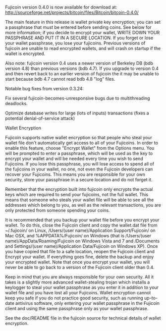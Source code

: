 Fujicoin version 0.4.0 is now available for download at:
http://sourceforge.net/projects/bitcoin/files/Bitcoin/bitcoin-0.4.0/

The main feature in this release is wallet private key encryption;
you can set a passphrase that must be entered before sending coins.
See below for more information; if you decide to encrypt your wallet,
WRITE DOWN YOUR PASSPHRASE AND PUT IT IN A SECURE LOCATION. If you
forget or lose your wallet passphrase, you lose your fujicoins.
Previous versions of fujicoin are unable to read encrypted wallets,
and will crash on startup if the wallet is encrypted.

Also note: fujicoin version 0.4 uses a newer version of Berkeley DB
(bdb version 4.8) than previous versions (bdb 4.7). If you upgrade
to version 0.4 and then revert back to an earlier version of fujicoin
the it may be unable to start because bdb 4.7 cannot read bdb 4.8
"log" files.


Notable bug fixes from version 0.3.24:

Fix several fujicoin-becomes-unresponsive bugs due to multithreading
deadlocks.

Optimize database writes for large (lots of inputs) transactions
(fixes a potential denial-of-service attack)


Wallet Encryption

Fujicoin supports native wallet encryption so that people who steal your
wallet file don't automatically get access to all of your Fujicoins.
In order to enable this feature, choose "Encrypt Wallet" from the
Options menu.  You will be prompted to enter a passphrase, which
will be used as the key to encrypt your wallet and will be needed
every time you wish to send Fujicoins.  If you lose this passphrase,
you will lose access to spend all of the fujicoins in your wallet,
no one, not even the Fujicoin developers can recover your Fujicoins.
This means you are responsible for your own security, store your
passphrase in a secure location and do not forget it.

Remember that the encryption built into fujicoin only encrypts the
actual keys which are required to send your fujicoins, not the full
wallet.  This means that someone who steals your wallet file will
be able to see all the addresses which belong to you, as well as the
relevant transactions, you are only protected from someone spending
your coins.

It is recommended that you backup your wallet file before you
encrypt your wallet.  To do this, close the Fujicoin client and
copy the wallet.dat file from ~/.fujicoin/ on Linux, /Users/(user
name)/Application Support/Fujicoin/ on Mac OSX, and %APPDATA%/Fujicoin/
on Windows (that is /Users/(user name)/AppData/Roaming/Fujicoin on
Windows Vista and 7 and /Documents and Settings/(user name)/Application
Data/Fujicoin on Windows XP).  Once you have copied that file to a
safe location, reopen the Fujicoin client and Encrypt your wallet.
If everything goes fine, delete the backup and enjoy your encrypted
wallet.  Note that once you encrypt your wallet, you will never be
able to go back to a version of the Fujicoin client older than 0.4.

Keep in mind that you are always responsible for your own security.
All it takes is a slightly more advanced wallet-stealing trojan which
installs a keylogger to steal your wallet passphrase as you enter it
in addition to your wallet file and you have lost all your Fujicoins.
Wallet encryption cannot keep you safe if you do not practice
good security, such as running up-to-date antivirus software, only
entering your wallet passphrase in the Fujicoin client and using the
same passphrase only as your wallet passphrase.

See the doc/README file in the fujicoin source for technical details
of wallet encryption.
